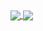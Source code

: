 <a href="https://github.com/ssupdoc/">
  <img align="center" src="https://github-readme-stats.vercel.app/api?username=ssupdoc&count_private=true&theme=dark&hide=issues,contribs&show_icons=true" />
</a>
<a href="https://github.com/ssupdoc/">
  <img align="center" src="https://github-readme-stats.vercel.app/api/top-langs/?username=ssupdoc&layout=compact&theme=dark" />
</a>
